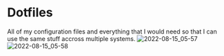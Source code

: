 # Dotfiles
All of my configuration files and everything that I would need so that I can use the same stuff accross multiple systems.
![2022-08-15_05-57](https://user-images.githubusercontent.com/110750401/184615775-df039270-7b30-4e0b-b962-a15cb2833b81.png)
![2022-08-15_05-58](https://user-images.githubusercontent.com/110750401/184615780-ed55e7a2-7608-405f-92b5-dfb34c9735a4.png)
